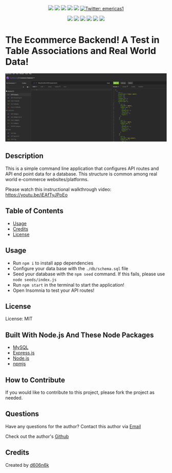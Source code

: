 
<p align="center">
    <img src="https://img.shields.io/github/repo-size/d606n6k/ecommerce_backend" />
    <img src="https://img.shields.io/github/languages/top/d606n6k/ecommerce_backend"  />
    <img src="https://img.shields.io/github/issues/d606n6k/ecommerce_backend" />
    <img src="https://img.shields.io/github/last-commit/d606n6k/ecommerce_backend" >
    <a href="https://github.com/d606n6k"><img src="https://img.shields.io/github/followers/d606n6k?style=social" target="_blank" /></a>
    <a href="https://twitter.com/emericas1">
        <img alt="Twitter: emericas1" src="https://img.shields.io/twitter/follow/emericas1.svg?style=social" target="_blank" />
    </a>
</p>
  
<p align="center">
    <img src="https://img.shields.io/badge/Javascript-yellow" />
    <img src="https://img.shields.io/badge/express-orange" />
    <img src="https://img.shields.io/badge/Sequelize-blue"  />
    <img src="https://img.shields.io/badge/mySQL-blue"  />
    <img src="https://img.shields.io/badge/dotenv-green" />
    <img src="https://img.shields.io/badge/license-MIT-blue" />
</p>


# The Ecommerce Backend! A Test in Table Associations and Real World Data! 

![The Employee Tracker Screenshot Image 1](./assets/images/screenshot.png)

## Description
This is a simple command line application that configures API routes and API end point data for a database. This structure is common among real world e-commerce websites/platforms.

Please watch this instructional walkthrough video: https://youtu.be/iEAfTyJPoEo

## Table of Contents
- [Usage](#usage)
- [Credits](#credits)
- [License](#license)
 
## Usage
- Run `npm i` to install app dependencies
- Configure your data base with the `./db/schema.sql` file
- Seed your database with the `npm seed` command. If this fails, please use `node seeds/index.js` 
- Run `npm start` in the terminal to start the application!
- Open Insomnia to test your API routes!
    
## License
License: MIT

## Built With Node.js And These Node Packages
* [MySQL](https://www.mysql.com/)
* [Express.js](https://expressjs.com/)
* [Node.js](https://nodejs.org/en/)
* [npmjs](https://docs.npmjs.com/)


## How to Contribute
If you would like to contribute to this project, please fork the project as needed.

## Questions
Have any questions for the author? Contact this author via [Email](mailto:aaronlucht@gmail.com)

Check out the author's [Github](https://github.com/d606n6k)

## Credits
    
Created by [d606n6k](https://github.com/d606n6k)
